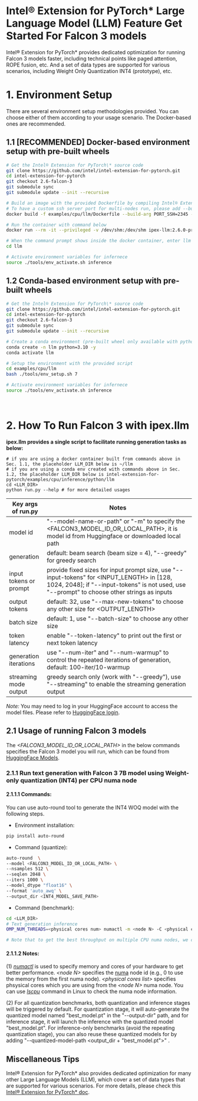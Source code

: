 # Intel® Extension for PyTorch\* Large Language Model (LLM) Feature Get Started For Falcon 3 models

Intel® Extension for PyTorch\* provides dedicated optimization for running Falcon 3 models faster, including technical points like paged attention, ROPE fusion, etc. And a set of data types are supported for various scenarios, including Weight Only Quantization INT4 (prototype), etc.

# 1. Environment Setup

There are several environment setup methodologies provided. You can choose either of them according to your usage scenario. The Docker-based ones are recommended.

## 1.1 [RECOMMENDED] Docker-based environment setup with pre-built wheels

```bash
# Get the Intel® Extension for PyTorch\* source code
git clone https://github.com/intel/intel-extension-for-pytorch.git
cd intel-extension-for-pytorch
git checkout 2.6-falcon-3
git submodule sync
git submodule update --init --recursive

# Build an image with the provided Dockerfile by compiling Intel® Extension for PyTorch\* from source
# To have a custom ssh server port for multi-nodes run, please add --build-arg PORT_SSH=<CUSTOM_PORT> ex: 2345, otherwise use the default 22 SSH port
docker build -f examples/cpu/llm/Dockerfile --build-arg PORT_SSH=2345 -t ipex-llm:2.6.0-preview .

# Run the container with command below
docker run --rm -it --privileged -v /dev/shm:/dev/shm ipex-llm:2.6.0-preview bash

# When the command prompt shows inside the docker container, enter llm examples directory
cd llm

# Activate environment variables for infernece
source ./tools/env_activate.sh inference
```

## 1.2 Conda-based environment setup with pre-built wheels

```bash
# Get the Intel® Extension for PyTorch\* source code
git clone https://github.com/intel/intel-extension-for-pytorch.git
cd intel-extension-for-pytorch
git checkout 2.6-falcon-3
git submodule sync
git submodule update --init --recursive

# Create a conda environment (pre-built wheel only available with python=3.10)
conda create -n llm python=3.10 -y
conda activate llm

# Setup the environment with the provided script
cd examples/cpu/llm
bash ./tools/env_setup.sh 7

# Activate environment variables for infernece
source ./tools/env_activate.sh inference
```
<br>

# 2. How To Run Falcon 3 with ipex.llm

**ipex.llm provides a single script to facilitate running generation tasks as below:**

```
# if you are using a docker container built from commands above in Sec. 1.1, the placeholder LLM_DIR below is ~/llm
# if you are using a conda env created with commands above in Sec. 1.2, the placeholder LLM_DIR below is intel-extension-for-pytorch/examples/cpu/inference/python/llm
cd <LLM_DIR>
python run.py --help # for more detailed usages
```

| Key args of run.py | Notes |
|---|---|
| model id | "--model-name-or-path" or "-m" to specify the <FALCON3_MODEL_ID_OR_LOCAL_PATH>, it is model id from Huggingface or downloaded local path |
| generation | default: beam search (beam size = 4), "--greedy" for greedy search |
| input tokens or prompt | provide fixed sizes for input prompt size, use "--input-tokens" for <INPUT_LENGTH> in [128, 1024, 2048]; if "--input-tokens" is not used, use "--prompt" to choose other strings as inputs|
| output tokens | default: 32, use "--max-new-tokens" to choose any other size for <OUTPUT_LENGTH> |
| batch size |  default: 1, use "--batch-size" to choose any other size |
| token latency |  enable "--token-latency" to print out the first or next token latency |
| generation iterations |  use "--num-iter" and "--num-warmup" to control the repeated iterations of generation, default: 100-iter/10-warmup |
| streaming mode output | greedy search only (work with "--greedy"), use "--streaming" to enable the streaming generation output |

*Note:* You may need to log in your HuggingFace account to access the model files. Please refer to [HuggingFace login](https://huggingface.co/docs/huggingface_hub/quick-start#login).

## 2.1 Usage of running Falcon 3 models

The _\<FALCON3_MODEL_ID_OR_LOCAL_PATH\>_ in the below commands specifies the Falcon 3 model you will run, which can be found from [HuggingFace Models](https://huggingface.co/models).

### 2.1.1 Run text generation with Falcon 3 7B model using Weight-only quantization (INT4) per CPU numa node

#### 2.1.1.1 Commands:
You can use auto-round tool to generate the INT4 WOQ model with the following steps.
- Environment installation:
```bash
pip install auto-round
```

- Command (quantize):
```bash
auto-round  \
--model <FALCON3_MODEL_ID_OR_LOCAL_PATH> \
--nsamples 512 \
--seqlen 2048 \
--iters 1000 \
--model_dtype "float16" \
--format 'auto_awq' \
--output_dir <INT4_MODEL_SAVE_PATH>
```

- Command (benchmark):
```bash
cd <LLM_DIR>
# Text generation inference
OMP_NUM_THREADS=<physical cores num> numactl -m <node N> -C <physical cores list>  python run.py  --benchmark -m <FALCON3_MODEL_ID_OR_LOCAL_PATH> --ipex-weight-only-quantization --quant-with-amp --low-precision-checkpoint <INT4_MODEL_SAVE_PATH> --output-dir "saved_results"  --greedy --input-tokens <INPUT_LENGTH> --max-new-tokens <OUTPUT_LENGTH> 

# Note that to get the best throughput on multiple CPU numa nodes, we could further tune how many cores per instance and batch sizes (according to the latency requirement) to run multiple instances at the same time. 
```

#### 2.1.1.2 Notes:

(1) [_numactl_](https://linux.die.net/man/8/numactl) is used to specify memory and cores of your hardware to get better performance. _\<node N\>_ specifies the [numa](https://en.wikipedia.org/wiki/Non-uniform_memory_access) node id (e.g., 0 to use the memory from the first numa node). _\<physical cores list\>_ specifies phsysical cores which you are using from the _\<node N\>_ numa node. You can use [_lscpu_](https://man7.org/linux/man-pages/man1/lscpu.1.html) command in Linux to check the numa node information.

(2) For all quantization benchmarks, both quantization and inference stages will be triggered by default. For quantization stage, it will auto-generate the quantized model named "best_model.pt" in the "--output-dir" path, and for inference stage, it will launch the inference with the quantized model "best_model.pt".  For inference-only benchmarks (avoid the repeating quantization stage), you can also reuse these quantized models for by adding "--quantized-model-path <output_dir + "best_model.pt">" .


## Miscellaneous Tips
Intel® Extension for PyTorch\* also provides dedicated optimization for many other Large Language Models (LLM), which cover a set of data types that are supported for various scenarios. For more details, please check this [Intel® Extension for PyTorch\* doc](https://github.com/intel/intel-extension-for-pytorch/blob/main/README.md).
